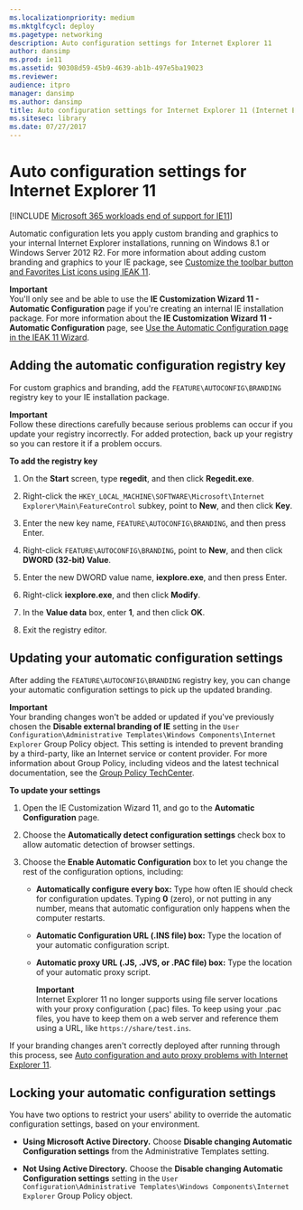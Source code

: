 ```yaml
---
ms.localizationpriority: medium
ms.mktglfcycl: deploy
ms.pagetype: networking
description: Auto configuration settings for Internet Explorer 11
author: dansimp
ms.prod: ie11
ms.assetid: 90308d59-45b9-4639-ab1b-497e5ba19023
ms.reviewer: 
audience: itpro
manager: dansimp
ms.author: dansimp
title: Auto configuration settings for Internet Explorer 11 (Internet Explorer 11 for IT Pros)
ms.sitesec: library
ms.date: 07/27/2017
---
```



# Auto configuration settings for Internet Explorer 11

[!INCLUDE [Microsoft 365 workloads end of support for IE11](../includes/microsoft-365-ie-end-of-support.md)]

Automatic configuration lets you apply custom branding and graphics to your internal Internet Explorer installations, running on Windows 8.1 or Windows Server 2012 R2. For more information about adding custom branding and graphics to your IE package, see [Customize the toolbar button and Favorites List icons using IEAK 11](../ie11-ieak/guidelines-toolbar-and-favorites-list-ieak11.md).<p>**Important**<br>You'll only see and be able to use the **IE Customization Wizard 11 - Automatic Configuration** page if you're creating an internal IE installation package. For more information about the **IE Customization Wizard 11 - Automatic Configuration** page, see [Use the Automatic Configuration page in the IEAK 11 Wizard](../ie11-ieak/auto-config-ieak11-wizard.md).

## Adding the automatic configuration registry key
For custom graphics and branding, add the `FEATURE\AUTOCONFIG\BRANDING` registry key to your IE installation package.<p>**Important**<br>Follow these directions carefully because serious problems can occur if you update your registry incorrectly. For added protection, back up your registry so you can restore it if a problem occurs.

 **To add the registry key**

1.  On the **Start** screen, type **regedit**, and then click **Regedit.exe**.

2.  Right-click the `HKEY_LOCAL_MACHINE\SOFTWARE\Microsoft\Internet Explorer\Main\FeatureControl` subkey, point to **New**, and then click **Key**.

3.  Enter the new key name, `FEATURE\AUTOCONFIG\BRANDING`, and then press Enter.

4.  Right-click `FEATURE\AUTOCONFIG\BRANDING`, point to **New**, and then click **DWORD (32-bit) Value**.

5.  Enter the new DWORD value name, **iexplore.exe**, and then press Enter.

6.  Right-click **iexplore.exe**, and then click **Modify**.

7.  In the **Value data** box, enter **1**, and then click **OK**.

8.  Exit the registry editor.

## Updating your automatic configuration settings
After adding the `FEATURE\AUTOCONFIG\BRANDING` registry key, you can change your automatic configuration settings to pick up the updated branding.
<p><strong>Important</strong><br>Your branding changes won&#39;t be added or updated if you&#39;ve previously chosen the <strong>Disable external branding of IE</strong> setting in the <code>User Configuration\Administrative Templates\Windows Components\Internet Explorer</code> Group Policy object. This setting is intended to prevent branding by a third-party, like an Internet service or content provider. For more information about Group Policy, including videos and the latest technical documentation, see the <a href="https://go.microsoft.com/fwlink/p/?LinkId=214514" data-raw-source="[Group Policy TechCenter](https://go.microsoft.com/fwlink/p/?LinkId=214514)">Group Policy TechCenter</a>.

 **To update your settings**

1.  Open the IE Customization Wizard 11, and go to the **Automatic Configuration** page.

2.  Choose the **Automatically detect configuration settings** check box to allow automatic detection of browser settings.

3.  Choose the **Enable Automatic Configuration** box to let you change the rest of the configuration options, including:

    -   **Automatically configure every box:** Type how often IE should check for configuration updates. Typing **0** (zero), or not putting in any number, means that automatic configuration only happens when the computer restarts.

    -   **Automatic Configuration URL (.INS file) box:** Type the location of your automatic configuration script.

    -   **Automatic proxy URL (.JS, .JVS, or .PAC file) box:** Type the location of your automatic proxy script.<p> **Important**<br>Internet Explorer 11 no longer supports using file server locations with your proxy configuration (.pac) files. To keep using your .pac files, you have to keep them on a web server and reference them using a URL, like `https://share/test.ins`.

If your branding changes aren't correctly deployed after running through this process, see [Auto configuration and auto proxy problems with Internet Explorer 11](auto-configuration-and-auto-proxy-problems-with-ie11.md).

## Locking your automatic configuration settings
You have two options to restrict your users' ability to override the automatic configuration settings, based on your environment.

-   **Using Microsoft Active Directory.** Choose **Disable changing Automatic Configuration settings** from the Administrative Templates setting.

-   **Not Using Active Directory.** Choose the **Disable changing Automatic Configuration settings** setting in the `User Configuration\Administrative Templates\Windows Components\Internet Explorer` Group Policy object.

 

 



